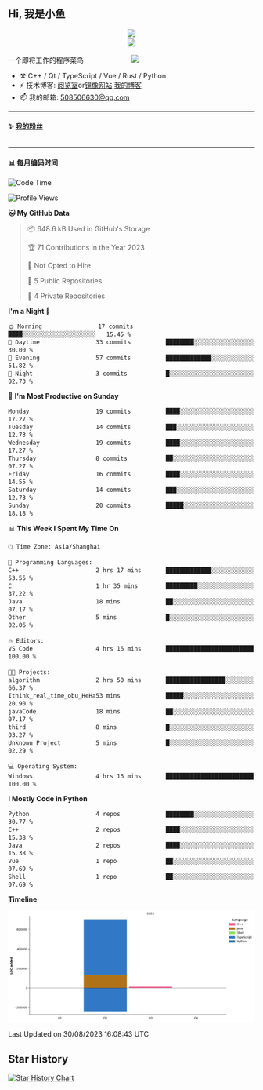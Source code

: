 <!--
**小鱼/小鱼** is a ✨ _special_ ✨ repository because its `README.md` (this file) appears on your GitHub profile.

Here are some ideas to get you started:

- 🔭 I’m currently working on ...
- 🌱 I’m currently learning ...
- 👯 I’m looking to collaborate on ...
- 🤔 I’m looking for help with ...
- 💬 Ask me about ...
- 📫 How to reach me: ...
- 😄 Pronouns: ...
- ⚡ Fun fact: ...
-->

## Hi, 我是小鱼

<div align=center><img src="https://profile-counter.glitch.me/XiaoYuer2022/count.svg"></div>



<div align=center><img src="https://streak-stats.demolab.com?user=XiaoYuer2022&locale=zh_Hans"></div>



[<img align="right" width="50%" src="https://github-readme-stats-ouuan.vercel.app/api?username=XiaoYuer2022&show_icons=true">](https://metrics.lecoq.io/xlz122#gh-light-mode-only)

一个即将工作的程序菜鸟

-   :hammer_and_pick: C++ / Qt / TypeScript / Vue / Rust / Python
-   ⚡ 技术博客: [阅览室](https://haoxx.netlify.app/)or[镜像网站](https://haoxx.top/)  [我的博客](https://haoxx.site/)
-   📫 我的邮箱: 508506630@qq.com

---

#### :sparkles: [我的粉丝](https://github.com/XiaoYuer2022?tab=followers)

<!--START_SECTION:followers-->
<table>
  </tr>
</table>
<!--END_SECTION:followers-->

---

#### :bar_chart: [每月编码时间](https://github.com/muety/wakapi)

<!--START_SECTION:waka-->
![Code Time](http://img.shields.io/badge/Code%20Time-106%20hrs%202%20mins-blue)

![Profile Views](http://img.shields.io/badge/Profile%20Views-0-blue)

**🐱 My GitHub Data** 

> 📦 648.6 kB Used in GitHub's Storage 
 > 
> 🏆 71 Contributions in the Year 2023
 > 
> 🚫 Not Opted to Hire
 > 
> 📜 5 Public Repositories 
 > 
> 🔑 4 Private Repositories 
 > 
**I'm a Night 🦉** 

```text
🌞 Morning                17 commits          ████░░░░░░░░░░░░░░░░░░░░░   15.45 % 
🌆 Daytime                33 commits          ████████░░░░░░░░░░░░░░░░░   30.00 % 
🌃 Evening                57 commits          █████████████░░░░░░░░░░░░   51.82 % 
🌙 Night                  3 commits           █░░░░░░░░░░░░░░░░░░░░░░░░   02.73 % 
```
📅 **I'm Most Productive on Sunday** 

```text
Monday                   19 commits          ████░░░░░░░░░░░░░░░░░░░░░   17.27 % 
Tuesday                  14 commits          ███░░░░░░░░░░░░░░░░░░░░░░   12.73 % 
Wednesday                19 commits          ████░░░░░░░░░░░░░░░░░░░░░   17.27 % 
Thursday                 8 commits           ██░░░░░░░░░░░░░░░░░░░░░░░   07.27 % 
Friday                   16 commits          ████░░░░░░░░░░░░░░░░░░░░░   14.55 % 
Saturday                 14 commits          ███░░░░░░░░░░░░░░░░░░░░░░   12.73 % 
Sunday                   20 commits          █████░░░░░░░░░░░░░░░░░░░░   18.18 % 
```


📊 **This Week I Spent My Time On** 

```text
🕑︎ Time Zone: Asia/Shanghai

💬 Programming Languages: 
C++                      2 hrs 17 mins       █████████████░░░░░░░░░░░░   53.55 % 
C                        1 hr 35 mins        █████████░░░░░░░░░░░░░░░░   37.22 % 
Java                     18 mins             ██░░░░░░░░░░░░░░░░░░░░░░░   07.17 % 
Other                    5 mins              █░░░░░░░░░░░░░░░░░░░░░░░░   02.06 % 

🔥 Editors: 
VS Code                  4 hrs 16 mins       █████████████████████████   100.00 % 

🐱‍💻 Projects: 
algorithm                2 hrs 50 mins       █████████████████░░░░░░░░   66.37 % 
Ithink_real_time_obu_HeHa53 mins             █████░░░░░░░░░░░░░░░░░░░░   20.90 % 
javaCode                 18 mins             ██░░░░░░░░░░░░░░░░░░░░░░░   07.17 % 
third                    8 mins              █░░░░░░░░░░░░░░░░░░░░░░░░   03.27 % 
Unknown Project          5 mins              █░░░░░░░░░░░░░░░░░░░░░░░░   02.29 % 

💻 Operating System: 
Windows                  4 hrs 16 mins       █████████████████████████   100.00 % 
```

**I Mostly Code in Python** 

```text
Python                   4 repos             ████████░░░░░░░░░░░░░░░░░   30.77 % 
C++                      2 repos             ████░░░░░░░░░░░░░░░░░░░░░   15.38 % 
Java                     2 repos             ████░░░░░░░░░░░░░░░░░░░░░   15.38 % 
Vue                      1 repo              ██░░░░░░░░░░░░░░░░░░░░░░░   07.69 % 
Shell                    1 repo              ██░░░░░░░░░░░░░░░░░░░░░░░   07.69 % 
```



**Timeline**

![Lines of Code chart](https://raw.githubusercontent.com/XiaoYuer2022/XiaoYuer2022/main/assets/bar_graph.png)


 Last Updated on 30/08/2023 16:08:43 UTC
<!--END_SECTION:waka-->

Star History
---------
[![Star History Chart](https://api.star-history.com/svg?repos=XiaoYuer2022/XiaoYuer2022&type=Date)](https://star-history.com/#XiaoYuer2022/XiaoYuer2022&Date)
